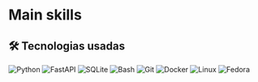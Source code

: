 # Main skills

## 🛠️ Tecnologias usadas

<p align="left">
  <img src="https://img.shields.io/badge/Python-3670A0?style=for-the-badge&logo=python&logoColor=ffdd54" alt="Python"/>
  <img src="https://img.shields.io/badge/FastAPI-005571?style=for-the-badge&logo=fastapi" alt="FastAPI"/>
  <img src="https://img.shields.io/badge/SQLite-003B57?logo=sqlite&logoColor=white&style=for-the-badge" alt="SQLite"/>
  <img src="https://img.shields.io/badge/Bash-121011?style=for-the-badge&logo=gnubash&logoColor=white" alt="Bash"/>
  <img src="https://img.shields.io/badge/Git-F05032?logo=git&logoColor=white&style=for-the-badge" alt="Git"/>
  <img src="https://img.shields.io/badge/Docker-2496ED?style=for-the-badge&logo=docker&logoColor=white" alt="Docker"/>
  <img src="https://img.shields.io/badge/Linux-FCC624?style=for-the-badge&logo=linux&logoColor=black" alt="Linux"/>
  <img src="https://img.shields.io/badge/Fedora-294172?style=for-the-badge&logo=fedora&logoColor=white" alt="Fedora"/>
</p>
